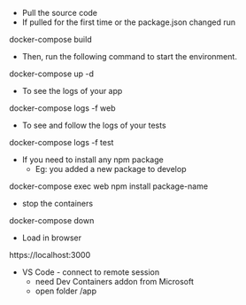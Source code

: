 - Pull the source code
- If pulled for the first time or the package.json changed run

docker-compose build
- Then, run the following command to start the environment.

docker-compose up -d
- To see the logs of your app

docker-compose logs -f web
- To see and follow the logs of your tests

docker-compose logs -f test
- If you need to install any npm package
    - Eg: you added a new package to develop

docker-compose exec web npm install package-name
- stop the containers

docker-compose down
- Load in browser

https://localhost:3000
- VS Code - connect to remote session
    - need Dev Containers addon from Microsoft
    - open folder /app